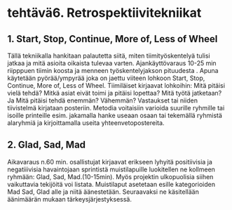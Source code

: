 # tehtävä6. Retrospektiivitekniikat

## 1. Start, Stop, Continue, More of, Less of Wheel 
Tällä tekniikalla hankitaan palautetta siitä, miten tiimityöskentelyä tulisi jatkaa ja mitä asioita oikaista tulevaa varten. Ajankäyttövaraus 10-25 min riipppuen tiimin koosta ja menneen työskentelyjakson pituudesta . Apuna käytetään pyörää/ympyrää joka on jaettu viiteen lohkoon Start, Stop, Continue, More of, Less of Wheel. Tiimiläiset  kirjaavat lohkoihin: Mitä pitäisi vielä tehdä?  Mitkä asiat eivät toimi ja pitäisi lopettaa? Mitä työtä jatketaan?  Ja Mitä  pitäisi tehdä enemmän? Vähemmän?  Vastaukset tai niiden tiivistelmä kirjataan posteriin. Metodia voitaisiin varioida suurille ryhmille tai isoille printeille esim. jakamalla hanke useaan osaan tai tekemällä ryhmistä alaryhmiä ja kirjoittamalla useita yhteenvetopostereita. 
## 2. Glad, Sad, Mad
Aikavaraus n.60 min. osallistujat kirjaavat  erikseen  lyhyitä positiivisia ja negatiiivisia havaintojaan sprintistä muistilapuille luokitellen ne kollmeen ryhmään: Glad, Sad, Mad.(10-15min). Myös projektin ulkopuolisia siihen vaikuttavia tekijöitä voi listata. Muistilaput asetetaan esille kategorioiden Mad Sad, Glad alle ja  niitä äänestetään. Seuraavaksi ne käsitellään äänimäärän mukaan tärkeysjärjestyksessä.
